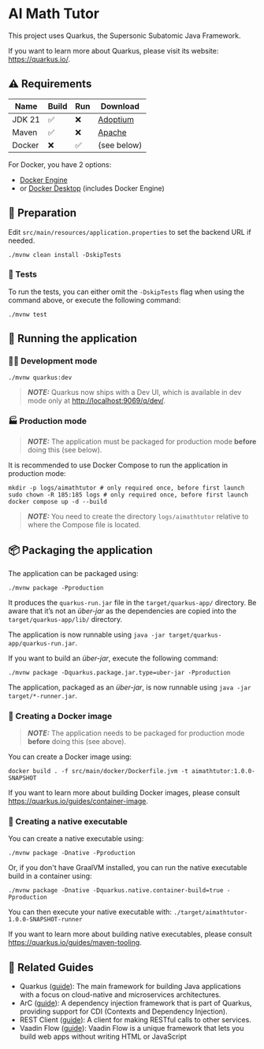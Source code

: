 # AI Math Tutor

This project uses Quarkus, the Supersonic Subatomic Java Framework.

If you want to learn more about Quarkus, please visit its website: <https://quarkus.io/>.

## ⚠️ Requirements

| Name | Build | Run | Download |
|----------|----------|----------|----------|
| JDK 21 | ✅ | ❌ | [Adoptium](https://adoptium.net/temurin/releases/?os=any&arch=any&version=21) |
| Maven | ✅ | ❌ | [Apache](https://maven.apache.org/download.cgi) |
| Docker | ❌ | ✅ | (see below) |

For Docker, you have 2 options:

- [Docker Engine](https://docs.docker.com/engine/install/)
- or [Docker Desktop](https://docs.docker.com/desktop/) (includes Docker Engine)

## 🔧 Preparation

Edit `src/main/resources/application.properties` to set the backend URL if needed.

```shell script
./mvnw clean install -DskipTests
```

### 🧪 Tests

To run the tests, you can either omit the `-DskipTests` flag when using the command above, or execute the following command:

```shell script
./mvnw test
```

## 🚀 Running the application

### 🧑‍💻 Development mode

```shell script
./mvnw quarkus:dev
```

> **_NOTE:_** Quarkus now ships with a Dev UI, which is available in dev mode only at <http://localhost:9069/q/dev/>.

### 🏭 Production mode

> **_NOTE:_** The application must be packaged for production mode **before** doing this (see below).

It is recommended to use Docker Compose to run the application in production mode:

```shell script
mkdir -p logs/aimathtutor # only required once, before first launch
sudo chown -R 185:185 logs # only required once, before first launch
docker compose up -d --build
```

> _**NOTE:**_ You need to create the directory `logs/aimathtutor` relative to where the Compose file is located.

## 📦 Packaging the application

The application can be packaged using:

```shell script
./mvnw package -Pproduction
```

It produces the `quarkus-run.jar` file in the `target/quarkus-app/` directory.
Be aware that it’s not an _über-jar_ as the dependencies are copied into the `target/quarkus-app/lib/` directory.

The application is now runnable using `java -jar target/quarkus-app/quarkus-run.jar`.

If you want to build an _über-jar_, execute the following command:

```shell script
./mvnw package -Dquarkus.package.jar.type=uber-jar -Pproduction
```

The application, packaged as an _über-jar_, is now runnable using `java -jar target/*-runner.jar`.

### 🐳 Creating a Docker image

> **_NOTE:_** The application needs to be packaged for production mode **before** doing this (see above).

You can create a Docker image using:

```shell script
docker build . -f src/main/docker/Dockerfile.jvm -t aimathtutor:1.0.0-SNAPSHOT
```

If you want to learn more about building Docker images, please consult <https://quarkus.io/guides/container-image>.

### 🐇 Creating a native executable

You can create a native executable using:

```shell script
./mvnw package -Dnative -Pproduction
```

Or, if you don't have GraalVM installed, you can run the native executable build in a container using:

```shell script
./mvnw package -Dnative -Dquarkus.native.container-build=true -Pproduction
```

You can then execute your native executable with: `./target/aimathtutor-1.0.0-SNAPSHOT-runner`

If you want to learn more about building native executables, please consult <https://quarkus.io/guides/maven-tooling>.

## 📖 Related Guides

- Quarkus ([guide](https://quarkus.io/guides/)): The main framework for building Java applications with a focus on cloud-native and microservices architectures.
- ArC ([guide](https://quarkus.io/guides/cdi-reference)): A dependency injection framework that is part of Quarkus, providing support for CDI (Contexts and Dependency Injection).
- REST Client ([guide](https://quarkus.io/guides/rest-client)): A client for making RESTful calls to other services.
- Vaadin Flow ([guide](https://vaadin.com/docs/latest/flow/integrations/quarkus)): Vaadin Flow is a unique framework that lets you build web apps without writing HTML or JavaScript
